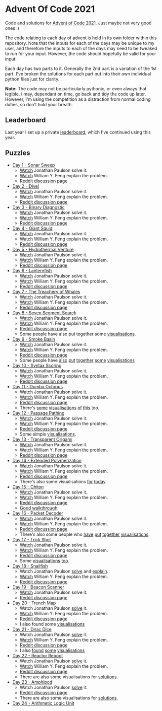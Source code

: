 # Advent Of Code 2021

Code and solutions for [Advent of Code 2021](http://adventofcode.com/2021).
Just maybe not very good ones :)

The code relating to each day of advent is held in its own folder within this
repository. Note that the inputs for each of the days may be unique to my
user, and therefore the inputs to each of the days may need to be tweaked to
run for your input. However, the code should hopefully be valid for your
input.

Each day has two parts to it. Generally the 2nd part is a variation of the 1st
part. I've broken the solutions for each part out into their own individual
python files just for clarity.

**Note:** The code may not be particularly pythonic, or even always that legible.
I may, dependant on time, go back and tidy the code up later. However, I'm
using the competition as a distraction from normal coding duties, so don't
hold your breath.

## Leaderboard

Last year I set up a private [leaderboard](leaderboard.json), which I've continued
using this year.

## Puzzles

  * [Day 1 - Sonar Sweep](./day_01/README.md)
    * [Watch](https://www.youtube.com/watch?v=pkLfyRwDMMw) Jonathan Paulson solve it.
    * [Watch](https://www.youtube.com/watch?v=XKZQGRhVh5c) William Y. Feng explain the problem.
    * [Reddit discussion page](https://www.reddit.com/r/adventofcode/comments/r66vow/2021_day_1_solutions/)
  * [Day 2 - Dive!](./day_02/README.md)
    * [Watch](https://www.youtube.com/watch?v=e3_iiz_6bFw) Jonathan Paulson solve it.
    * [Watch](https://www.youtube.com/watch?v=t3VPXIVJKVI) William Y. Feng explain the problem.
    * [Reddit discussion page](https://www.reddit.com/r/adventofcode/comments/r6zd93/2021_day_2_solutions/)
  * [Day 3 - Binary Diagnostic](./day_03/README.md)
    * [Watch](https://www.youtube.com/watch?v=bFpsqFSCCsM) Jonathan Paulson solve it.
    * [Watch](https://www.youtube.com/watch?v=jTRTH5NwblU) William Y. Feng explain the problem.
    * [Reddit discussion page](https://www.reddit.com/r/adventofcode/comments/r7r0ff/2021_day_3_solutions/)
  * [Day 4 - Giant Squid](./day_04/README.md)
    * [Watch](https://www.youtube.com/watch?v=JbYS3_zXN_A) Jonathan Paulson solve it.
    * [Watch](https://www.youtube.com/watch?v=s4Ag59wqVhE) William Y. Feng explain the problem.
    * [Reddit discussion page](https://www.reddit.com/r/adventofcode/comments/r8i1lq/2021_day_4_solutions/)
  * [Day 5 - Hydrothermal Venture](./day_05/README.md)
    * [Watch](https://www.youtube.com/watch?v=21OXFXOtGOU) Jonathan Paulson solve it.
    * [Watch](https://www.youtube.com/watch?v=9hj6e_om8tg) William Y. Feng explain the problem.
    * [Reddit discussion page](https://www.reddit.com/r/adventofcode/comments/r9824c/2021_day_5_solutions/)
  * [Day 6 - Lanternfish](./day_06/README.md)
    * [Watch](https://www.youtube.com/watch?v=fHlWM8CIrlI) Jonathan Paulson solve it.
    * [Watch](https://www.youtube.com/watch?v=yJjpXJm7x0o) William Y. Feng explain the problem.
    * [Reddit discussion page](https://www.reddit.com/r/adventofcode/comments/r9z49j/2021_day_6_solutions/)
  * [Day 7 - The Treachery of Whales](./day_07/README.md)
    * [Watch](https://www.youtube.com/watch?v=I_GB8DMGvVA) Jonathan Paulson solve it.
    * [Watch](https://www.youtube.com/watch?v=Gwk3E-RS6ak) William Y. Feng explain the problem.
    * [Reddit discussion page](https://www.reddit.com/r/adventofcode/comments/rar7ty/2021_day_7_solutions/)
  * [Day 8 - Seven Segment Search](./day_08/README.md)
    * [Watch](https://www.youtube.com/watch?v=DhQPrF-LBoE) Jonathan Paulson solve it.
    * [Watch](https://www.youtube.com/watch?v=MH59Z7ROncg) William Y. Feng explain the problem.
    * [Reddit discussion page](https://www.reddit.com/r/adventofcode/comments/rbj87a/2021_day_8_solutions/)
    * Some people have also put together some [visualisations](https://www.reddit.com/r/adventofcode/comments/rbuvq3/2021_day_8_part_2pygame_code_breaker/).
  * [Day 9 - Smoke Basin](./day_09/README.md)
    * [Watch](https://www.youtube.com/watch?v=rWUFJ0yIDGo) Jonathan Paulson solve it.
    * [Watch](https://www.youtube.com/watch?v=xvbMdY0DXgg) William Y. Feng explain the problem.
    * [Reddit discussion page](https://www.reddit.com/r/adventofcode/comments/rca6vp/2021_day_9_solutions/)
    * Some people have [also](https://www.reddit.com/r/adventofcode/comments/rccihm/2021_day_9_flooding_the_world/) [put](https://www.reddit.com/r/adventofcode/comments/rcbdn8/2021_day_9_map_of_basins/) [together](https://www.reddit.com/r/adventofcode/comments/rcccxz/2021_day_9_ocean_floor_visualization_in_minecraft/) [some](https://www.reddit.com/r/adventofcode/comments/rcdrds/2021_day_9_visualization_of_the_heights_in_3d/) [visualisations](https://www.reddit.com/r/adventofcode/comments/rccbr9/2021_day_9_finding_low_points_and_basins/)
  * [Day 10 - Syntax Scoring](./day_10/README.md)
    * [Watch](https://www.youtube.com/watch?v=nIlDvz45N1w) Jonathan Paulson solve it.
    * [Watch](https://www.youtube.com/watch?v=cPwcUE-31Hg) William Y. Feng explain the problem.
    * [Reddit discussion page](https://www.reddit.com/r/adventofcode/comments/rd0s54/2021_day_10_solutions/)
  * [Day 11 - Dumbo Octopus](./day_11/README.md)
    * [Watch](https://www.youtube.com/watch?v=_Vbk_coXevQ) Jonathan Paulson solve it.
    * [Watch](https://www.youtube.com/watch?v=F0LKC9xGWKE) William Y. Feng explain the problem.
    * [Reddit discussion page](https://www.reddit.com/r/adventofcode/comments/rds32p/2021_day_11_solutions/)
    * There's [some](https://www.reddit.com/r/adventofcode/comments/re000o/2021_day_11_part_2_c_trying_to_do_everything_on/) [visualisations](https://www.reddit.com/r/adventofcode/comments/re39fo/2021_day_11lua_day_11_visualization_done_in_pico8/) [of](https://www.reddit.com/r/adventofcode/comments/reggnn/2021_day_11_part_b_flashing_octopi_synchronization/) [this](https://www.reddit.com/r/adventofcode/comments/re55by/2021_day_11processing_this_day_seemed_like_a_good/) too.
  * [Day 12 - Passage Pathing](./day_12/README.md)
    * [Watch](https://www.youtube.com/watch?v=zjq2fGmz2Sg) Jonathan Paulson solve it.
    * [Watch](https://www.youtube.com/watch?v=OX35NCsya50) William Y. Feng explain the problem.
    * [Reddit discussion page](https://www.reddit.com/r/adventofcode/comments/rehj2r/2021_day_12_solutions/)
    * Some simple [visualisations](https://www.reddit.com/r/adventofcode/comments/rej6oc/2021_day_12_part_2_cave_graph_shaded_by_frequency/).
  * [Day 13 - Transparent Origami](./day_13/README.md)
    * [Watch](https://www.youtube.com/watch?v=mjZ1YKxAhPA) Jonathan Paulson solve it.
    * [Watch](https://www.youtube.com/watch?v=cnw1dvC-lZo) William Y. Feng explain the problem.
    * [Reddit discussion page](https://www.reddit.com/r/adventofcode/comments/rf7onx/2021_day_13_solutions/)
  * [Day 14 - Extended Polymerization](./day_14/README.md)
    * [Watch](https://www.youtube.com/watch?v=7zvA-o47Uo0) Jonathan Paulson solve it.
    * [Watch](https://www.youtube.com/watch?v=2IVmEcZb4Mw) William Y. Feng explain the problem.
    * [Reddit discussion page](https://www.reddit.com/r/adventofcode/comments/rfzq6f/2021_day_14_solutions/)
    * There's also some visualisations [for](https://www.reddit.com/r/adventofcode/comments/rg2odo/2021_day_14_components_of_the_polymer_and_its/) [today](https://www.reddit.com/r/adventofcode/comments/rg5h8e/2021_day_14_visualization_with_a_chart/).
  * [Day 15 - Chiton](./day_15/README.md)
    * [Watch](https://www.youtube.com/watch?v=hig93Etxims) Jonathan Paulson solve it.
    * [Watch](https://www.youtube.com/watch?v=DYUfkN9D88s) William Y. Feng explain the problem.
    * [Reddit discussion page](https://www.reddit.com/r/adventofcode/comments/rgqzt5/2021_day_15_solutions/)
    * [Good walkthrough](https://github.com/mebeim/aoc/blob/master/2021/README.md#day-15---chiton)
  * [Day 16 - Packet Decoder](./day_16/README.md)
    * [Watch](https://www.youtube.com/watch?v=9dNktV06MVQ) Jonathan Paulson solve it.
    * [Watch](https://www.youtube.com/watch?v=qYMFGESBOLE) William Y. Feng explain the problem.
    * [Reddit discussion page](https://www.reddit.com/r/adventofcode/comments/rhj2hm/2021_day_16_solutions/)
    * There's also some people who [have](https://www.reddit.com/r/adventofcode/comments/rhv7pl/2021_day_16_visualization_with_labels_explaining/) [put](https://www.reddit.com/r/adventofcode/comments/rhx1v7/2021_day_16clojure2d_short_life_of_syntax_tree/) [together](https://www.reddit.com/r/adventofcode/comments/ri02kh/2021_day_16_part_2_python_packet_pretty_printer/) [visualisations](https://www.reddit.com/r/adventofcode/comments/ribqmx/2021_day_16_parts_12_tree_visualization_with_color/).
  * [Day 17 - Trick Shot](./day_17/README.md)
    * [Watch](https://www.youtube.com/watch?v=C3BjIjPIUPc) Jonathan Paulson solve it.
    * [Watch](https://www.youtube.com/watch?v=NGalXSeCo8M) William Y. Feng explain the problem.
    * [Reddit discussion page](https://www.reddit.com/r/adventofcode/comments/ri9kdq/2021_day_17_solutions/)
    * Some [visualisations](https://www.reddit.com/r/adventofcode/comments/ribe2o/2021_day_17_python_plot_of_all_trick_shots/) [too](https://www.reddit.com/r/adventofcode/comments/rib9sx/2021_day_17_all_the_trick_shots/).
  * [Day 18 - Snailfish](./day_18/README.md)
    * Watch Jonathan Paulson [solve](https://www.youtube.com/watch?v=C3BjIjPIUPc) and [explain](https://www.youtube.com/watch?v=EoKjpAIOIOU).
    * [Watch](https://www.youtube.com/watch?v=TtuzquDv-lc) William Y. Feng explain the problem.
    * [Reddit discussion page](https://www.reddit.com/r/adventofcode/comments/rizw2c/2021_day_18_solutions/)
  * [Day 19 - Beacon Scanner](./day_19/README.md)
    * [Watch](https://www.youtube.com/watch?v=v6uDe_HhLUA) Jonathan Paulson solve it.
    * [Reddit discussion page](https://www.reddit.com/r/adventofcode/comments/rjpf7f/2021_day_19_solutions/)
  * [Day 20 - Trench Map](./day_20/README.md)
    * Watch Jonathan Paulson [solve](https://www.youtube.com/watch?v=zDCLWtnW0Mg) it.
    * [Watch](https://www.youtube.com/watch?v=wcGhrhTPZrQ) William Y. Feng explain the problem.
    * [Reddit discussion page](https://www.reddit.com/r/adventofcode/comments/rkf5ek/2021_day_20_solutions/)
    * I also found some [visualisations](https://www.reddit.com/r/adventofcode/comments/rl2jgs/2021_day_19_visualisation_of_scanners_red_and/)
  * [Day 21 - Dirac Dice](./day_21/README.md)
    * Watch Jonathan Paulson [solve](https://www.youtube.com/watch?v=a6ZdJEntKkk) it.
    * [Watch](https://www.youtube.com/watch?v=tEPgMuqZZGE) William Y. Feng explain the problem.
    * [Reddit discussion page](https://www.reddit.com/r/adventofcode/comments/rl6p8y/2021_day_21_solutions/)
    * I also [found](https://www.reddit.com/r/adventofcode/comments/rl0675/2021_day_20_adjusted_to_avoid_flashing/) [some](https://www.reddit.com/r/adventofcode/comments/rkrq04/day_20_test_viz_looks_like_the_borg/) [visualisations](https://www.reddit.com/r/adventofcode/comments/rkpykg/2021_day_20_visualization_of_the_enhance/)
  * [Day 22 - Reactor Reboot](./day_22/README.md)
    * Watch Jonathan Paulson [solve](https://www.youtube.com/watch?v=7gW_h0RTDd8) it.
    * [Watch](https://www.youtube.com/watch?v=zGS_-vC9UAQ) William Y. Feng explain the problem.
    * [Reddit discussion page](https://www.reddit.com/r/adventofcode/comments/rlxhmg/2021_day_22_solutions/)
    * There are also some visualisations for [solutions](https://www.reddit.com/r/adventofcode/comments/rlzq3d/2021_day_22_visualization/).
  * [Day 23 - Amphipod](./day_23/README.md)
    * Watch Jonathan Paulson [solve](https://www.youtube.com/watch?v=g-Abez9dN14) it.
    * [Reddit discussion page](https://www.reddit.com/r/adventofcode/comments/rmnozs/2021_day_23_solutions/)
    * There are also some visualisations for [solutions](https://www.reddit.com/r/adventofcode/comments/rmr1ug/2021_day_23_amphipod_movements/).
  * [Day 24 - Arithmetic Logic Unit](./day_24/README.md)
